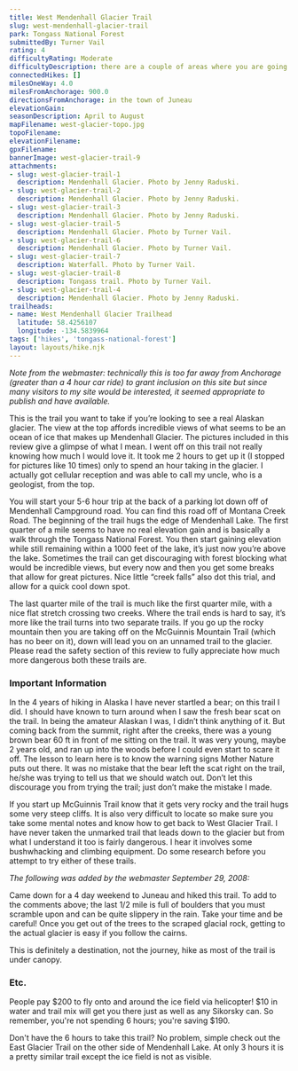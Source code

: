 ```yaml
---
title: West Mendenhall Glacier Trail
slug: west-mendenhall-glacier-trail
park: Tongass National Forest
submittedBy: Turner Vail
rating: 4
difficultyRating: Moderate
difficultyDescription: there are a couple of areas where you are going to be climbing up some pretty long, earth and stone, staircases. This trail has long sections with little elevation climb, short bursts where you're rap
connectedHikes: []
milesOneWay: 4.0
milesFromAnchorage: 900.0
directionsFromAnchorage: in the town of Juneau
elevationGain: 
seasonDescription: April to August
mapFilename: west-glacier-topo.jpg
topoFilename: 
elevationFilename: 
gpxFilename: 
bannerImage: west-glacier-trail-9
attachments:
- slug: west-glacier-trail-1
  description: Mendenhall Glacier. Photo by Jenny Raduski.
- slug: west-glacier-trail-2
  description: Mendenhall Glacier. Photo by Jenny Raduski.
- slug: west-glacier-trail-3
  description: Mendenhall Glacier. Photo by Jenny Raduski.
- slug: west-glacier-trail-5
  description: Mendenhall Glacier. Photo by Turner Vail.
- slug: west-glacier-trail-6
  description: Mendenhall Glacier. Photo by Turner Vail.
- slug: west-glacier-trail-7
  description: Waterfall. Photo by Turner Vail.
- slug: west-glacier-trail-8
  description: Tongass trail. Photo by Turner Vail.
- slug: west-glacier-trail-4
  description: Mendenhall Glacier. Photo by Jenny Raduski.
trailheads:
- name: West Mendenhall Glacier Trailhead
  latitude: 58.4256107
  longitude: -134.5839964
tags: ['hikes', 'tongass-national-forest']
layout: layouts/hike.njk
---
```

*Note from the webmaster: technically this is too far away from Anchorage (greater than a 4 hour car ride) to grant inclusion on this site but since many visitors to my site would be interested, it seemed appropriate to publish and have available.*

This is the trail you want to take if you’re looking to see a real Alaskan glacier. The view at the top affords incredible views of what seems to be an ocean of ice that makes up Mendenhall Glacier. The pictures included in this review give a glimpse of what I mean. I went off on this trail not really knowing how much I would love it. It took me 2 hours to get up it (I stopped for pictures like 10 times) only to spend an hour taking in the glacier. I actually got cellular reception and was able to call my uncle, who is a geologist, from the top.

You will start your 5-6 hour trip at the back of a parking lot down off of Mendenhall Campground road. You can find this road off of Montana Creek Road. The beginning of the trail hugs the edge of Mendenhall Lake. The first quarter of a mile seems to have no real elevation gain and is basically a walk through the Tongass National Forest. You then start gaining elevation while still remaining within a 1000 feet of the lake, it’s just now you’re above the lake. Sometimes the trail can get discouraging with forest blocking what would be incredible views, but every now and then you get some breaks that allow for great pictures. Nice little “creek falls” also dot this trial, and allow for a quick cool down spot.

The last quarter mile of the trail is much like the first quarter mile, with a nice flat stretch crossing two creeks. Where the trail ends is hard to say, it’s more like the trail turns into two separate trails. If you go up the rocky mountain then you are taking off on the McGuinnis Mountain Trail (which has no beer on it), down will lead you on an unnamed trail to the glacier. Please read the safety section of this review to fully appreciate how much more dangerous both these trails are.

### Important Information

In the 4 years of hiking in Alaska I have never startled a bear; on this trail I did. I should have known to turn around when I saw the fresh bear scat on the trail. In being the amateur Alaskan I was, I didn’t think anything of it. But coming back from the summit, right after the creeks, there was a young brown bear 60 ft in front of me sitting on the trail. It was very young, maybe 2 years old, and ran up into the woods before I could even start to scare it off. The lesson to learn here is to know the warning signs Mother Nature puts out there. It was no mistake that the bear left the scat right on the trail, he/she was trying to tell us that we should watch out. Don’t let this discourage you from trying the trail; just don’t make the mistake I made.

If you start up McGuinnis Trail know that it gets very rocky and the trail hugs some very steep cliffs. It is also very difficult to locate so make sure you take some mental notes and know how to get back to West Glacier Trail. I have never taken the unmarked trail that leads down to the glacier but from what I understand it too is fairly dangerous. I hear it involves some bushwhacking and climbing equipment. Do some research before you attempt to try either of these trails.

*The following was added by the webmaster September 29, 2008:*

Came down for a 4 day weekend to Juneau and hiked this trail. To add to the comments above; the last 1/2 mile is full of boulders that you must scramble upon and can be quite slippery in the rain. Take your time and be careful! Once you get out of the trees to the scraped glacial rock, getting to the actual glacier is easy if you follow the cairns.

This is definitely a destination, not the journey, hike as most of the trail is under canopy.

### Etc.

People pay $200 to fly onto and around the ice field via helicopter! $10 in water and trail mix will get you there just as well as any Sikorsky can. So remember, you're not spending 6 hours; you're saving $190.

Don't have the 6 hours to take this trail? No problem, simple check out the East Glacier Trail on the other side of Mendenhall Lake. At only 3 hours it is a pretty similar trail except the ice field is not as visible.